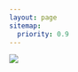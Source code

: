 ```yaml
---
layout: page
sitemap:
  priority: 0.9
---
```


<img src="{{ '/assets/img/pudhina.jpg' | prepend: site.baseurl }}" id="about-img">

